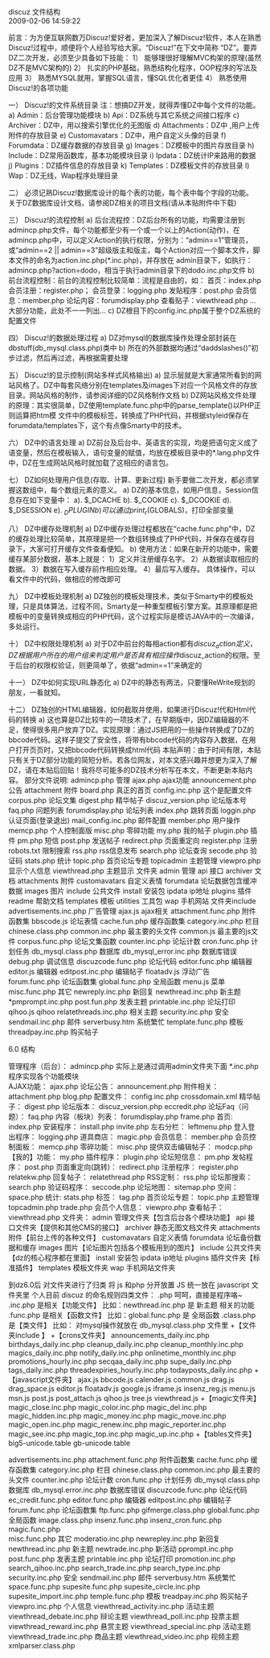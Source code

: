discuz 文件结构   
2009-02-06 14:59:22
    


前言：为方便互联网数万Discuz!爱好者，更加深入了解Discuz!软件，本人在熟悉Discuz!过程中，顺便将个人经验写给大家。“Discuz!”在下文中简称 “DZ”。要弄DZ二次开发，必须至少具备如下技能：
1） 能够理很好理解MVC构架的原理(虽然DZ不是MVC架构的)
2） 扎实的PHP基础，熟悉结构化程序，OOP程序的写法及应用
3） 熟悉MYSQL就用，掌握SQL语言，懂SQL优化者更佳
4） 熟悉使用Discuz!的各项功能

一） Discuz!的文件系统目录
注：想搞DZ开发，就得弄懂DZ中每个文件的功能。
a) Admin：后台管理功能模块
b) Api：DZ系统与其它系统之间接口程序
c) Archiver：DZ中，用以搜索引擎优化的无图版
d) Attachments：DZ中 ,用户上传附件的存放目录
e) Customavatars：DZ中，用户自定义头像的目录
f) Forumdata：DZ缓存数据的存放目录
g) Images：DZ模板中的图片存放目录
h) Include：DZ常用函数库，基本功能模块目录
i) Ipdata：DZ统计IP来路用的数据
j) Plugins：DZ插件信息的存放目录
k) Templates：DZ模板文件的存放目录
l) Wap：DZ无线，Wap程序处理目录

二） 必须记熟Discuz!数据库设计的每个表的功能，每个表中每个字段的功能。
关于DZ数据库设计文档，请参阅DZ相关的项目文档(请从本贴附件中下载)

三） Discuz!的流程控制
a) 后台流程控：DZ后台所有的功能，均需要注册到admincp.php文件，每个功能都至少有一个或一个以上的Action(动作)，在 admincp.php中，可以定义Action的执行权限，分别为：“admin==1”管理员，或“admin==2 || admin==3”超级版主和版主，每个Action对应一个脚本文件，脚本文件的命名为action.inc.php(*.inc.php)，并存放在 admin目录下，如执行：admincp.php?action=dodo，相当于执行admin目录下的dodo.inc.php文件
b) 前台流程控制：前台的流程控制比较简单：流程是自由的，如：
首页：index.php
会员注册：register.php；
会员登录：logging.php
发贴程序：post.php
会员信息：member.php
论坛内容：forumdisplay.php
查看贴子：viewthread.php
…大部分功能，此处不一一列出…
c) DZ根目下的config.inc.php属于整个DZ系统的配置文件

四） Discuz!的数据处理过程
a) DZ对mysql的数据库操作处理全部封装在dbstuff(db_mysql.class.php)类中
b) 所在的外部数据均通过“daddslashes()”初步过滤，然后再过滤，再根据需要处理

五） Discuz!的显示控制(网站多样式风格输出)
a) 显示层就是大家通常所看到的网站风格了。DZ中每套风络分别在templates及images下对应一个风格文件的存放目录。网站风格的制作，请参阅详细的DZ风格制作文档
b) DZ网站风格文件处理的原理：其实很简单，DZ使用template.func.php中的parse_template()以PHP正则运算把htm模 文件中的模板标签，转换成了PHP代码，并根据styleid保存在forumdata/templates下，这个有点像Smarty中的技术。

六） DZ中的语言处理
a) DZ前台及后台中、英语言的实现，均是把语句定义成了语变量，然后在模板输入，语句变量的赋值，均放在模板目录中的*.lang.php文件中，DZ在生成网站风格时就加载了这相应的语言包。

七） DZ如何处理用户信息(存取、计算、更新过程)
新手要做二次开发，都必须掌握这数组中，每个数组元素的意义。
a) DZ的基本信息，如用户信息，Session信息存在如下变量中：
a). $_DCACHE
b). $_COOKIE
c). $_DCOOKIE
d). $_DSESSION
e). $_DPLUGIN
b) 可以通过print_r($GLOBALS)，打印全部变量

八） DZ中缓存处理机制
a) DZ中缓存处理过程都放在“cache.func.php”中，DZ的缓存处理比较简单，其原理是把一个数组转换成了PHP代码，并保存在缓存目录下，大家可打开缓存文件查看便知。
b) 使用方法：如果在新开的功能中，需要缓存某部分数据，基本上就是：
1）定义并注册缓存名字。
2）从数据读取相应的数据。
3）数据在写入缓存前作相应处理。
4）最后写入缓存。
具体操作，可以看文件中的代码，做相应的修改即可

九） DZ中模板处理机制
a) DZ独创的模板处理技术，类似于Smarty中的模板处理，只是具体算法，过程不同，Smarty是一种重型模板引擎方案。其原理都是把模板中的变量转换成相应的PHP代码，这个过程实际是模访JAVA中的一次编译，多处运行。

十） DZ中权限处理机制
a) 对于DZ中前台的每相action都有$discuz_action定义，DZ根据用户所在的用户组来判定用户是否具有相应操作$discuz_action的权限。至于后台的权限权验证，则更简单了，依据“admin==1”来确定的

十一） DZ中如何实现URL静态化
a) DZ中的静态有两法，只要懂ReWrite规划的朋友，一看就知。

十二） DZ独创的HTML编辑器，如何截取并使用，如果进行Discuz!代和Html代码的转换
a) 这也算是DZ比较牛的一项技术了，在早期版中，因DZ编辑器的不足，使得很多用户放弃了DZ。实现原理：通过JS把用的一些操作转换成了DZ的 bbcode代码。这样子提交了安全性，将带有bbcode代码的内容存入数据，在用户打开页页时，又把bbcode代码转换成html代码
本贴声明：由于时间有限，本贴只有关于DZ部分功能的简短分析。若各位网友，对本文感兴趣并想更为深入了解DZ，请在本贴后回贴！我将尽可能多的DZ技术分析写在本文，不断更新本贴内容。
部分文件说明:
admincp.php 管理
ajax.php ajax功能
announcement.php 公告
attachment 附件
board.php 真正的首页
config.inc.php 这个是配置文件
corpus.php 论坛文集
digest.php 精华帖子
discuz_version.php 论坛版本号
faq.php 问题列表
forumdisplay.php 论坛列表
index.php 跳转页面
loggin.php 认证页面(登录退出)
mail_config.inc.php 邮件配置
member.php 用户操作
memcp.php 个人控制面版
misc.php 零碎功能
my.php 我的帖子
plugin.php 插件
pm.php 短信
post.php 发送帖子
redirect.php 页面重定向
register.php 注册
robots.txt 限制搜索
rss.php rss信息发布
search.php 论坛查询
secode.php 验证码
stats.php 统计
topic.php 首页论坛专题
topicadmin 主题管理
viewpro.php 显示个人信息
viewthread.php 主题显示
文件夹
admin 管理
api 接口
archiver 文档
attachments 附件
customavatars 自定义表情
forumdata 论坛数据包含缓冲数据
images 图片
include 公共文件
install 安装包
ipdata ip地址
plugins 插件
readme 帮助文档
templates 模板
utilities 工具包
wap 手机网站
文件夹include
advertisements.inc.php 广告管理
ajax.js ajax相关
attachment.func.php 附件函数集
bbscode.js 论坛表情
cache.fun.php 缓存函数集
category.inc.php 栏目
chinese.class.php
common.inc.php 最主要的头文件
common.js 最主要的js文件
corpus.func.php 论坛文集函数
counter.inc.php 论坛计数
cron.func.php 计划任务
db_mysql.class.php 数据库
db_mysql_error.inc.php 数据库错误
debug.php 调试信息
discuzcode.func.php 论坛代码
editor.func.php 编辑器
editor.js 编辑器
editpost.inc.php 编辑帖子
floatadv.js 浮动广告
forum.func.php 论坛函数集
global.func.php 全局函数
menu.js 菜单
misc.func.php 其它
newreply.inc.php 新回复
newthread.inc.php 新主题
*pmprompt.inc.php
post.fun.php 发表主题
printable.inc.php 论坛打印
qihoo.js qihoo
relatethreads.inc.php 相关主题
security.inc.php 安全
sendmail.inc.php 邮件
serverbusy.htm 系统繁忙
template.func.php 模板
threadpay.inc.php 购买帖子

6.0 结构

 

管理程序（后台）： admincp.php 实际上是通过调用admin文件夹下面 *.inc.php 程序实现各个功能模块      
AJAX功能：    ajax.php
论坛公告：    announcement.php
附件相关：    attachment.php
blog.php
配置文件：    config.inc.php
      crossdomain.xml
精华帖子：    digest.php
论坛版本：    discuz_version.php
      eccredit.php
论坛Faq（问题）： faq.php
内容（板块）列表： forumdisplay.php
frame.php
首页:     index.php
安装程序：    install.php
      invite.php
左右分栏：    leftmenu.php
登入登出程序：   logging.php
道具商店：    magic.php
会员信息：    member.php
会员控制面板：   memcp.php
零碎功能：    misc.php
提供双击编辑帖子： modcp.php
【我的】功能：   my.php
插件程序：    plugin.php
论坛短信息：   pm.php
发帖程序：    post.php
页面重定向(跳转)： redirect.php
注册程序：    register.php
relatekw.php
回复帖子：    relatethread.php
RSS定制：    rss.php
论坛那搜索：   search.php
验证码程序：   seccode.php
论坛地图：    sitemap.php
空间：     space.php
统计:     stats.php
标签：     tag.php
首页论坛专题：   topic.php
主题管理     topcadmin.php
trade.php
会员个人信息：   viewpro.php
查看帖子：    viewthread.php
文件夹：
admin 管理文件夹【包含后台各个模块功能】
api 接口文件夹【提供和其他CMS的接口】
archiver 静态无图文档文件夹
attachments 附件【前台上传的各种文件】
customavatars 自定义表情
forumdata 论坛备份数据和缓存
images 图片【论坛图片包括各个模板用到的图片】
include 公共文件夹【dz的核心程序都在里面】
install 安装包
ipdata ip地址
plugins 插件文件夹【标准插件】
templates 模板文件夹
wap 手机网站文件夹

到dz6.0后 对文件夹进行了归类 将 js 和php 分开放置
JS 统一放在 javascript 文件夹里
个人目前 discuz 的命名规则四类文件：
.php 呵呵，直接是程序咯~
.inc.php   是相关【功能文件】 比如：newthread.inc.php 是 新主题 相关的功能
.func.php 是相关【函数文件】 比如：global.func.php 是 全局函数
.class.php 是【类文件】 比如： 对mysql操作就放在 db_mysql.class.php 文件里
+【文件夹include 】
+【crons文件夹】
   announcements_daily.inc.php
   birthdays_daily.inc.php
   cleanup_daily.inc.php
   cleanup_monthly.inc.php
   magics_daily.inc.php
   notify_daily.inc.php
   onlinetime_monthly.inc.php
   promotions_hourly.inc.php
   secqaa_daily.inc.php
   supe_daily.inc.php
   tags_daily.inc.php
   threadexpiries_hourly.inc.php
   todayposts_daily.inc.php
+【javascript文件夹】
   ajax.js
   bbcode.js
   calender.js
   common.js
   drag.js
   drag_space.js
   editor.js
   floatadv.js
   google.js
   iframe.js
   insenz_reg.js
   menu.js
   msn.js
   post.js
   post_attach.js
   qihoo.js
   tree.js
   viewthread.js
+【magic文件夹】
   magic_close.inc.php
   magic_color.inc.php
   magic_del.inc.php
   magic_hidden.inc.php
   magic_money.inc.php
   magic_move.inc.php
   magic_open.inc.php
   magic_renew.inc.php
   magic_reporter.inc.php
   magic_see.inc.php
   magic_top.inc.php
   magic_up.inc.php
+【tables文件夹】
   big5-unicode.table
   gb-unicode.table
  
advertisements.inc.php
attachment.func.php   附件函数集
cache.func.php    缓存函数集
category.inc.php   栏目
chinese.class.php
common.inc.php    最主要的头文件
counter.inc.php    论坛计数
cron.func.php    计划任务
db_mysql.class.php   数据库
db_mysql.error.inc.php 数据库错误
discuzcode.func.php   论坛代码
ec_credit.func.php
editor.func.php    编辑器
editpost.inc.php   编辑帖子
forum.func.php    论坛函数集
ftp.func.php
gifmerge.class.php
global.func.php    全局函数
image.class.php
insenz.func.php
insenz_cron.func.php
magic.func.php   
misc.func.php    其它
moderatio.inc.php
newrepley.inc.php   新回复
newthread.inc.php   新主题
newtrade.inc.php   新活动
pprompt.inc.php
post.func.php    发表主题
printable.inc.php   论坛打印
promotion.inc.php
search_qihoo.inc.php
search_trade.inc.php
search_type.inc.php
security.inc.php   安全
sendmail.inc.php   邮件
serverbusy.htm    系统繁忙
space.func.php
supesite.func.php
supesite_circle.inc.php
supesite_import.inc.php
temple.func.php    模板
treadpay.inc.php   购买帖子
viewpro.inc.php    个人信息
viewthread_activity.inc.php 活动主题
viewthread_debate.inc.php   辩论主题
viewthread_poll.inc.php    投票主题
viewthread_reward.inc.php   悬赏主题
viewthread_special.inc.php   活动主题
viewthread_trade.inc.php   商品主题
viewthread_video.inc.php   视频主题
xmlparser.class.php
